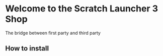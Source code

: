 # Welcome to the Scratch Launcher 3 Shop
The bridge between first party and third party

## How to install
